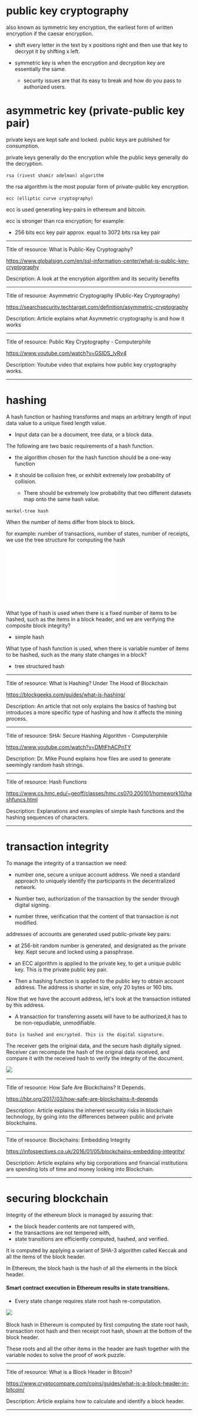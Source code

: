 # public key cryptography

also known as symmetric key encryption, the earliest form of written encryption if the caesar encryption.

- shift every letter in the text by x positions right and then use that key to decrypt it by shifting x left.

- symmetric key is when the encryption and decryption key are essentially the same.
    - security issues are that its easy to break and how do you pass to authorized users.

# asymmetric key (private-public key pair)

private keys are kept safe and locked.
public keys are published for consumption.

private keys generally do the encryption while the public keys generally do the decryption.

`rsa (rivest shamir adelman) algorithm`

the rsa algorithm is the most popular form of private-public key encryption.

`ecc (elliptic curve cryptography)`

ecc is used generating key-pairs in ethereum and bitcoin.

ecc is stronger than rca encryption; for example:

- 256 bits ecc key pair approx. equal to 3072 bits rsa key pair

---

Title of resource: What Is Public-Key Cryptography?

https://www.globalsign.com/en/ssl-information-center/what-is-public-key-cryptography

Description: A look at the encryption algorithm and its security benefits

---

Title of resource: Asymmetric Cryptography (Public-Key Cryptography)

https://searchsecurity.techtarget.com/definition/asymmetric-cryptography

Description: Article explains what Asymmetric cryptography is and how it works

---

Title of resource: Public Key Cryptography - Computerphile

https://www.youtube.com/watch?v=GSIDS_lvRv4

Description: Youtube video that explains how public key cryptography works.

---

# hashing

A hash function or hashing transforms and maps an arbitrary length of input data value to a unique fixed length value.
- Input data can be a document, tree data, or a block data.

The following are two basic requirements of a hash function.

- the algorithm chosen for the hash function should be a one-way function

- it should be collision free, or exhibit extremely low probability of collision.
    - There should be extremely low probability that two different datasets map onto the same hash value.

`merkel-tree hash`

When the number of items differ from block to block.

for example: number of transactions, number of states, number of receipts, we use the tree structure for computing the hash

![](./imgs/merkel-tree-hash.md)

What type of hash is used when there is a fixed number of items to be hashed, such as the items in a block header, and we are verifying the composite block integrity?

- simple hash

What type of hash function is used, when there is variable number of items to be hashed, such as the many state changes in a block?

- tree structured hash

---

Title of resource: What Is Hashing? Under The Hood of Blockchain

https://blockgeeks.com/guides/what-is-hashing/

Description: An article that not only explains the basics of hashing but introduces a more specific type of hashing and how it affects the mining process.

---

Title of resource: SHA: Secure Hashing Algorithm - Computerphile

https://www.youtube.com/watch?v=DMtFhACPnTY

Description: Dr. Mike Pound explains how files are used to generate seemingly random hash strings.

---

Title of resource: Hash Functions

https://www.cs.hmc.edu/~geoff/classes/hmc.cs070.200101/homework10/hashfuncs.html

Description: Explanations and examples of simple hash functions and the hashing sequences of characters.

---

# transaction integrity

To manage the integrity of a transaction we need:

- number one, secure a unique account address. We need a standard approach to uniquely identify the participants in the decentralized network.

- Number two, authorization of the transaction by the sender through digital signing.

- number three, verification that the content of that transaction is not modified.

addresses of accounts are generated used public-private key pairs:

- at 256-bit random number is generated, and designated as the private key. Kept secure and locked using a passphrase.

- an ECC algorithm is applied to the private key, to get a unique public key. This is the private public key pair.

- Then a hashing function is applied to the public key to obtain account address. The address is shorter in size, only 20 bytes or 160 bits.

Now that we have the account address, let's look at the transaction initiated by this address.

- A transaction for transferring assets will have to be authorized,it has to be non-repudiable, unmodifiable.

`Data is hashed and encrypted. This is the digital signature.`

The receiver gets the original data, and the secure hash digitally signed. Receiver can recompute the hash of the original data received, and compare it with the received hash to verify the integrity of the document.

![](./imgs/key-pair-data-hashing.gif)

---

Title of resource: How Safe Are Blockchains? It Depends.

https://hbr.org/2017/03/how-safe-are-blockchains-it-depends

Description: Article explains the inherent security risks in blockchain technology, by going into the differences between public and private blockchains.

---

Title of resource: Blockchains: Embedding Integrity

https://infospectives.co.uk/2016/01/05/blockchains-embedding-integrity/

Description: Article explains why big corporations and financial institutions are spending lots of time and money looking into Blockchain.

---

# securing blockchain

Integrity of the ethereum block is managed by assuring that:

- the block header contents are not tampered with,
- the transactions are not tempered with,
- state transitions are efficiently computed, hashed, and verified.

It is computed by applying a variant of SHA-3 algorithm called Keccak and all the items of the block header.

In Ethereum, the block hash is the hash of all the elements in the block header.

#### Smart contract execution in Ethereum results in state transitions.

- Every state change requires state root hash re-computation.

![](./imgs/block-2-block.gif)

Block hash in Ethereum is computed by first computing the state root hash, transaction root hash and then receipt root hash, shown at the bottom of the block header.

These roots and all the other items in the header are hash together with the variable nodes to solve the proof of work puzzle.


---

Title of resource: What is a Block Header in Bitcoin?

https://www.cryptocompare.com/coins/guides/what-is-a-block-header-in-bitcoin/

Description: Article explains how to calculate and identify a block header.

---